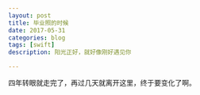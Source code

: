 ```yaml
---
layout: post
title: 毕业照的时候
date: 2017-05-31
categories: blog
tags: [swift]
description: 阳光正好，就好像刚好遇见你

---
```

  四年转眼就走完了，再过几天就离开这里，终于要变化了啊。
